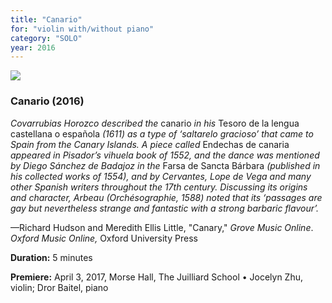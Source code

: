 ```yaml
---
title: "Canario"
for: "violin with/without piano"
category: "SOLO"
year: 2016
---
```


![](images/Praetorius_345_460.jpg)

### Canario (2016)

_Covarrubias Horozco described the_ canario _in his_ Tesoro de la lengua castellana o española _(1611) as a type of ‘saltarelo gracioso’ that came to Spain from the Canary Islands. A piece called_ Endechas de canaria _appeared in Pisador’s vihuela book of 1552, and the dance was mentioned by Diego Sánchez de Badajoz in the_ Farsa de Sancta Bárbara _(published in his collected works of 1554), and by Cervantes, Lope de Vega and many other Spanish writers throughout the 17th century. Discussing its origins and character, Arbeau (_Orchésographie_, 1588) noted that its ‘passages are gay but nevertheless strange and fantastic with a strong barbaric flavour’._

—Richard Hudson and Meredith Ellis Little, "Canary," _Grove Music Online_. _Oxford Music Online,_ Oxford University Press

**Duration:** 5 minutes

**Premiere:** April 3, 2017, Morse Hall, The Juilliard School • Jocelyn Zhu, violin; Dror Baitel, piano
